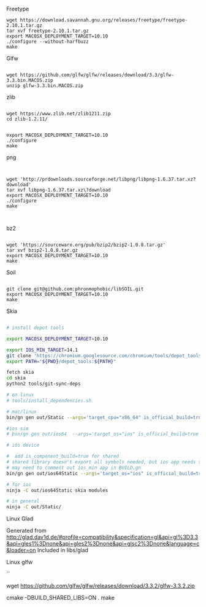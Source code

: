 Freetype


```
wget https://download.savannah.gnu.org/releases/freetype/freetype-2.10.1.tar.gz
tar xvf freetype-2.10.1.tar.gz 
export MACOSX_DEPLOYMENT_TARGET=10.10
./configure --without-harfbuzz
make
```

Glfw



```

wget https://github.com/glfw/glfw/releases/download/3.3/glfw-3.3.bin.MACOS.zip
unzip glfw-3.3.bin.MACOS.zip 
```


zlib

```

wget https://www.zlib.net/zlib1211.zip
cd zlib-1.2.11/


export MACOSX_DEPLOYMENT_TARGET=10.10
./configure
make
```


png

```


wget 'http://prdownloads.sourceforge.net/libpng/libpng-1.6.37.tar.xz?download'
tar xvf libpng-1.6.37.tar.xz\?download 
export MACOSX_DEPLOYMENT_TARGET=10.10
./configure
make



```


bz2

```

wget 'https://sourceware.org/pub/bzip2/bzip2-1.0.8.tar.gz'
tar xvf bzip2-1.0.8.tar.gz 
export MACOSX_DEPLOYMENT_TARGET=10.10
make

```

Soil
 
```

git clone git@github.com:phronmophobic/libSOIL.git
export MACOSX_DEPLOYMENT_TARGET=10.10
make

```

Skia

```sh

# install depot tools

export MACOSX_DEPLOYMENT_TARGET=10.10

export IOS_MIN_TARGET=14.1
git clone 'https://chromium.googlesource.com/chromium/tools/depot_tools.git'
export PATH="${PWD}/depot_tools:${PATH}"

fetch skia
cd skia
python2 tools/git-sync-deps

# on linux
# tools/install_dependencies.sh

# mac/linux
bin/gn gen out/Static --args='target_cpu="x86_64" is_official_build=true skia_use_system_libwebp=false skia_use_system_libjpeg_turbo=false skia_use_system_libpng=false skia_use_system_harfbuzz=false skia_use_system_icu=false skia_use_system_expat=false skia_use_system_zlib=false cc="clang" cxx="clang++"'

#ios sim
# bin/gn gen out/ios64  --args='target_os="ios" is_official_build=true skia_use_system_expat=false skia_use_system_libjpeg_turbo=false skia_use_system_libpng=false skia_use_system_libwebp=false skia_use_system_zlib=false'

# ios device

#  add is_component_build=true for shared
# shared library doesn't export all symbols needed, but ios app needs shared library. need to build both
# may need to comment out ios_min app in BUILD.gn
bin/gn gen out/ios64Static --args='target_os="ios" is_official_build=true skia_use_system_expat=false skia_use_system_harfbuzz=false skia_use_system_icu=false skia_use_system_libjpeg_turbo=false skia_use_system_libpng=false skia_use_system_libwebp=false skia_use_system_zlib=false ios_min_target="14.1" skia_enable_skottie=false skia_use_metal=true skia_enable_skshaper=true skia_enable_skparagraph=true skia_enable_gpu=true'

# for ios
ninja -C out/ios64Static skia modules

# in general
ninja -C out/Static/

```


Linux Glad


Generated from http://glad.dav1d.de/#profile=compatibility&specification=gl&api=gl%3D3.3&api=gles1%3Dnone&api=gles2%3Dnone&api=glsc2%3Dnone&language=c&loader=on
Included in libs/glad


Linux glfw

``


wget https://github.com/glfw/glfw/releases/download/3.3.2/glfw-3.3.2.zip

cmake -DBUILD_SHARED_LIBS=ON .
make


```

